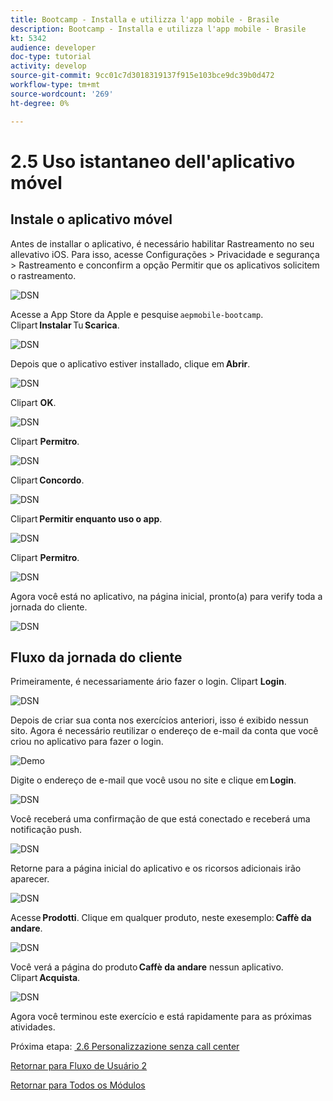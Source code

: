 ```yaml
---
title: Bootcamp - Installa e utilizza l'app mobile - Brasile
description: Bootcamp - Installa e utilizza l'app mobile - Brasile
kt: 5342
audience: developer
doc-type: tutorial
activity: develop
source-git-commit: 9cc01c7d3018319137f915e103bce9dc39b0d472
workflow-type: tm+mt
source-wordcount: '269'
ht-degree: 0%

---
```


# 2.5 Uso istantaneo dell&#39;aplicativo móvel


## Instale o aplicativo móvel

Antes de installar o aplicativo, é necessário habilitar Rastreamento no seu allevativo iOS. Para isso, acesse Configurações > Privacidade e segurança > Rastreamento e conconfirm a opção Permitir que os aplicativos solicitem o rastreamento.

![DSN](./../uc3/images/app4.png)

Acesse a App Store da Apple e pesquise `aepmobile-bootcamp`.\
Clipart **Instalar** Tu **Scarica**.

![DSN](./../uc3/images/app1.png)

Depois que o aplicativo estiver installado, clique em **Abrir**.

![DSN](./../uc3/images/app2.png)

Clipart **OK**.

![DSN](./../uc3/images/app9.png)

Clipart **Permitro**.

![DSN](./../uc3/images/app3.png)

Clipart **Concordo**.

![DSN](./../uc3/images/app7.png)

Clipart **Permitir enquanto uso o app**.

![DSN](./../uc3/images/app8.png)

Clipart **Permitro**.

![DSN](./../uc3/images/app5.png)

Agora você está no aplicativo, na página inicial, pronto(a) para verify toda a jornada do cliente.

![DSN](./../uc3/images/app12.png)

## Fluxo da jornada do cliente

Primeiramente, é necessariamente ário fazer o login. Clipart **Login**.

![DSN](./../uc3/images/app13.png)

Depois de criar sua conta nos exercícios anteriori, isso é exibido nessun sito. Agora é necessário reutilizar o endereço de e-mail da conta que você criou no aplicativo para fazer o login.

![Demo](./../uc3/images/pv1.png)

Digite o endereço de e-mail que você usou no site e clique em **Login**.

![DSN](./../uc3/images/app14.png)

Você receberá uma confirmação de que está conectado e receberá uma notificação push.

![DSN](./../uc3/images/app15.png)

Retorne para a página inicial do aplicativo e os ricorsos adicionais irão aparecer.

![DSN](./../uc3/images/app17.png)

Acesse **Prodotti**. Clique em qualquer produto, neste exesemplo: **Caffè da andare**.

![DSN](./images/app19.png)

Você verá a página do produto **Caffè da andare** nessun aplicativo. Clipart **Acquista**.

![DSN](./images/app20.png)

Agora você terminou este exercício e está rapidamente para as próximas atividades.

Próxima etapa: [ 2.6 Personalizzazione senza call center](./ex6.md)

[Retornar para Fluxo de Usuário 2](./uc2.md)

[Retornar para Todos os Módulos](../../overview.md)
